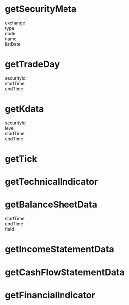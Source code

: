 # getSecurityMeta
  exchange  
  type  
  code  
  name  
  listDate  

# getTradeDay
  securityId  
  startTime  
  endTime  

# getKdata
  securityId  
  level  
  startTime  
  endTime    

# getTick
# getTechnicalIndicator


# getBalanceSheetData
  startTime  
  endTime  
  field  
# getIncomeStatementData
# getCashFlowStatementData
# getFinancialIndicator
